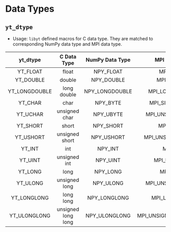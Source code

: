 # Data Types

## `yt_dtype`
- Usage: `libyt` defined macros for C data type. They are matched to corresponding NumPy data type and MPI data type.

|   yt_dtype    |    C Data Type     | NumPy Data Type |     MPI Data Type      |
|:-------------:|:------------------:|:---------------:|:----------------------:|
|   YT_FLOAT    |       float        |    NPY_FLOAT    |       MPI_FLOAT        |
|   YT_DOUBLE   |       double       |   NPY_DOUBLE    |       MPI_DOUBLE       |
| YT_LONGDOUBLE |    long double     | NPY_LONGDOUBLE  |    MPI_LONG_DOUBLE     |
|    YT_CHAR    |        char        |    NPY_BYTE     |    MPI_SIGNED_CHAR     |
|   YT_UCHAR    |   unsigned char    |    NPY_UBYTE    |   MPI_UNSIGNED_CHAR    |
|   YT_SHORT    |       short        |    NPY_SHORT    |       MPI_SHORT        |
|   YT_USHORT   |   unsigned short   |   NPY_USHORT    |   MPI_UNSIGNED_SHORT   |
|    YT_INT     |        int         |     NPY_INT     |        MPI_INT         |
|    YT_UINT    |    unsigned int    |    NPY_UINT     |      MPI_UNSIGNED      |
|    YT_LONG    |        long        |    NPY_LONG     |        MPI_LONG        |
|   YT_ULONG    |   unsigned long    |    NPY_ULONG    |   MPI_UNSIGNED_LONG    |
|  YT_LONGLONG  |     long long      |  NPY_LONGLONG   |     MPI_LONG_LONG      |
| YT_ULONGLONG  | unsigned long long |  NPY_ULONGLONG  | MPI_UNSIGNED_LONG_LONG |
